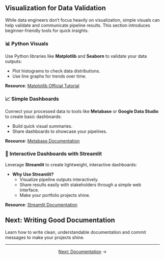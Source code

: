 ## Visualization for Data Validation

While data engineers don’t focus heavily on visualization, simple visuals can help validate and communicate pipeline results. This section introduces beginner-friendly tools for quick insights.

### 📊 Python Visuals  
Use Python libraries like **Matplotlib** and **Seaborn** to validate your data outputs:  
- Plot histograms to check data distributions.  
- Use line graphs for trends over time.  

**Resource**: <a href="https://matplotlib.org/stable/tutorials/index.html" target="_blank" rel="noopener noreferrer">Matplotlib Official Tutorial</a>


### 📈 Simple Dashboards  
Connect your processed data to tools like **Metabase** or **Google Data Studio** to create basic dashboards:  
- Build quick visual summaries.  
- Share dashboards to showcase your pipelines.  

**Resource**: <a href="https://www.metabase.com/docs/latest/" target="_blank" rel="noopener noreferrer">Metabase Documentation</a>

### 🌟 Interactive Dashboards with Streamlit  
Leverage **Streamlit** to create lightweight, interactive dashboards:  
- **Why Use Streamlit?**  
  - Visualize pipeline outputs interactively.  
  - Share results easily with stakeholders through a simple web interface.  
  - Make your portfolio projects shine.

**Resource**: <a href="https://docs.streamlit.io/" target="_blank" rel="noopener noreferrer">Streamlit Documentation</a>


## **Next: Writing Good Documentation**  
Learn how to write clean, understandable documentation and commit messages to make your projects shine.

---

<p align="center">  
 <a href="../07_documentation/README.md">Next: Documentation</a> →  
</p>  